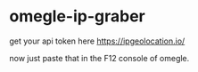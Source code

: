 # omegle-ip-graber

get your api token here
https://ipgeolocation.io/

now just paste that in the F12 console of omegle. 
